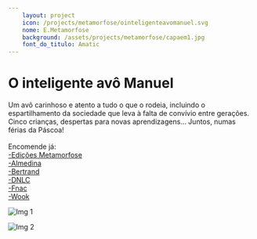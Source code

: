```yaml
---
    layout: project
    icon: /projects/metamorfose/ointeligenteavomanuel.svg
    nome: E.Metamorfose
    background: /assets/projects/metamorfose/capaem1.jpg
    font_do_titulo: Amatic
---
```


# O inteligente avô Manuel

Um avô carinhoso e atento a tudo o que o rodeia, incluindo o espartilhamento da sociedade que leva à falta de convívio entre gerações. Cinco crianças, despertas para novas aprendizagens... Juntos, numas férias da Páscoa!
<br>
<br> Encomende já: 
<br>[-Edições Metamorfose](https://edicoesmetamorfose.pt/product/o-inteligente-avo-manuel/)
<br>[-Almedina](https://www.almedina.net/o-inteligente-av-manuel-1685538083.html)
<br>[-Bertrand](https://www.bertrand.pt/pesquisa/o+inteligente+avo+manuel)
<br>[-DNLC](https://livros.dnlc.pt/produto/o-inteligente-avo-manuel/)
<br>[-Fnac](https://www.fnac.pt/SearchResult/ResultList.aspx?Search=o+inteligente+avo+manuel&sft=1&sa=0)
<br>[-Wook](https://www.wook.pt/livro/o-inteligente-avo-manuel-dilma-quaresma/28631603)

![Img 1](/assets/projects/metamorfose/oiam1.jpg)

![Img 2](/assets/projects/metamorfose/oiam2.jpg)
